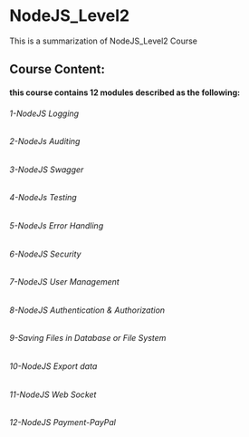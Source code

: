 # NodeJS_Level2
This is a summarization of NodeJS_Level2 Course 

## Course Content:
#### this course contains 12 modules described as the following:
######  1-NodeJS Logging
######  2-NodeJs Auditing
######  3-NodeJS Swagger
######  4-NodeJs Testing
######  5-NodeJs Error Handling
######  6-NodeJS Security
######  7-NodeJS User Management
######  8-NodeJS Authentication & Authorization
######  9-Saving Files in Database or File System
######  10-NodeJS Export data
######  11-NodeJS Web Socket
######  12-NodeJS Payment-PayPal 
